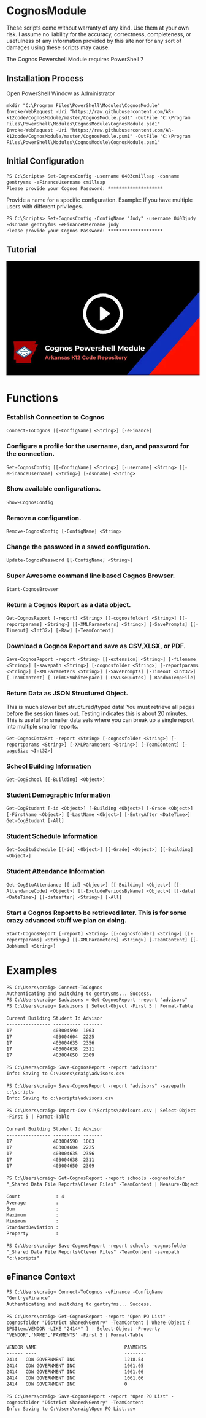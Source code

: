 # CognosModule
These scripts come without warranty of any kind. Use them at your own risk. I assume no liability for the accuracy, correctness, completeness, or usefulness of any information provided by this site nor for any sort of damages using these scripts may cause.

The Cognos Powershell Module requires PowerShell 7

## Installation Process
Open PowerShell Window as Administrator
````
mkdir "C:\Program Files\PowerShell\Modules\CognosModule"
Invoke-WebRequest -Uri "https://raw.githubusercontent.com/AR-k12code/CognosModule/master/CognosModule.psd1" -OutFile "C:\Program Files\PowerShell\Modules\CognosModule\CognosModule.psd1"
Invoke-WebRequest -Uri "https://raw.githubusercontent.com/AR-k12code/CognosModule/master/CognosModule.psm1" -OutFile "C:\Program Files\PowerShell\Modules\CognosModule\CognosModule.psm1"
````

## Initial Configuration
````
PS C:\Scripts> Set-CognosConfig -username 0403cmillsap -dsnname gentrysms -eFinanceUsername cmillsap
Please provide your Cognos Password: ********************
````
Provide a name for a specific configuration. Example: If you have multiple users with different privileges.
````
PS C:\Scripts> Set-CognosConfig -ConfigName "Judy" -username 0403judy -dsnname gentryfms -eFinanceUsername judy
Please provide your Cognos Password: ********************
````

## Tutorial
[![tutorial](/images/youtube_thumbnail.jpg)](https://youtu.be/rdVpaGocKTI)

# Functions

### Establish Connection to Cognos
````
Connect-ToCognos [[-ConfigName] <String>] [-eFinance]
````

### Configure a profile for the username, dsn, and password for the connection.
````
Set-CognosConfig [[-ConfigName] <String>] [-username] <String> [[-eFinanceUsername] <String>] [-dsnname] <String>
````

### Show available configurations.
```
Show-CognosConfig
````

### Remove a configuration.
````
Remove-CognosConfig [-ConfigName] <String>
````

### Change the password in a saved configuration.
````
Update-CognosPassword [[-ConfigName] <String>]
````

### Super Awesome command line based Cognos Browser.
````
Start-CognosBrowser
````
    
### Return a Cognos Report as a data object.
````
Get-CognosReport [-report] <String> [[-cognosfolder] <String>] [[-reportparams] <String>] [[-XMLParameters] <String>] [-SavePrompts] [[-Timeout] <Int32>] [-Raw] [-TeamContent]
````

### Download a Cognos Report and save as CSV,XLSX, or PDF.
````
Save-CognosReport -report <String> [[-extension] <String>] [-filename <String>] [-savepath <String>] [-cognosfolder <String>] [-reportparams <String>] [-XMLParameters <String>] [-SavePrompts] [-Timeout <Int32>] [-TeamContent] [-TrimCSVWhiteSpace] [-CSVUseQuotes] [-RandomTempFile]
````

### Return Data as JSON Structured Object.
This is much slower but structured/typed data! You must retrieve all pages before the session times out. Testing indicates this is about 20 minutes. This is useful for smaller data sets where you can break up a single report into multiple smaller reports.
````
Get-CognosDataSet -report <String> [-cognosfolder <String>] [-reportparams <String>] [-XMLParameters <String>] [-TeamContent] [-pageSize <Int32>]
````

### School Building Information
````
Get-CogSchool [[-Building] <Object>]
````

### Student Demographic Information
````
Get-CogStudent [-id <Object>] [-Building <Object>] [-Grade <Object>] [-FirstName <Object>] [-LastName <Object>] [-EntryAfter <DateTime>]
Get-CogStudent [-All]
````

### Student Schedule Information
````
Get-CogStuSchedule [[-id] <Object>] [[-Grade] <Object>] [[-Building] <Object>]
````

### Student Attendance Information
````
Get-CogStuAttendance [[-id] <Object>] [[-Building] <Object>] [[-AttendanceCode] <Object>] [[-ExcludePeriodsByName] <Object>] [[-date] <DateTime>] [[-dateafter] <String>] [-All]
````

### Start a Cognos Report to be retrieved later. This is for some crazy advanced stuff we plan on doing.
````
Start-CognosReport [-report] <String> [[-cognosfolder] <String>] [[-reportparams] <String>] [[-XMLParameters] <String>] [-TeamContent] [[-JobName] <String>]
````

# Examples
````
PS C:\Users\craig> Connect-ToCognos
Authenticating and switching to gentrysms... Success.
PS C:\Users\craig> $advisors = Get-CognosReport -report "advisors"
PS C:\Users\craig> $advisors | Select-Object -First 5 | Format-Table

Current Building Student Id Advisor
---------------- ---------- -------
17               403004590  1063
17               403004604  2225
17               403004635  2356
17               403004638  2311
17               403004650  2309

PS C:\Users\craig> Save-CognosReport -report "advisors"
Info: Saving to C:\Users\craig\advisors.csv

PS C:\Users\craig> Save-CognosReport -report "advisors" -savepath c:\scripts
Info: Saving to c:\scripts\advisors.csv

PS C:\Users\craig> Import-Csv C:\Scripts\advisors.csv | Select-Object -First 5 | Format-Table

Current Building Student Id Advisor
---------------- ---------- -------
17               403004590  1063
17               403004604  2225
17               403004635  2356
17               403004638  2311
17               403004650  2309

PS C:\Users\craig> Get-CognosReport -report schools -cognosfolder "_Shared Data File Reports\Clever Files" -TeamContent | Measure-Object

Count             : 4
Average           :
Sum               :
Maximum           :
Minimum           :
StandardDeviation :
Property          :

PS C:\Users\craig> Save-CognosReport -report schools -cognosfolder "_Shared Data File Reports\Clever Files" -TeamContent -savepath "c:\scripts"
````

## eFinance Context
````
PS C:\Users\craig> Connect-ToCognos -eFinance -ConfigName "GentryeFinance"
Authenticating and switching to gentryfms... Success.

PS C:\Users\craig> Get-CognosReport -report "Open PO List" -cognosfolder "District Shared\Gentry" -TeamContent | Where-Object { $PSItem.VENDOR -LIKE "2414*" } | Select-Object -Property 'VENDOR','NAME','PAYMENTS' -First 5 | Format-Table

VENDOR NAME                                PAYMENTS
------ ----                                --------
2414   CDW GOVERNMENT INC                  1218.54
2414   CDW GOVERNMENT INC                  1061.05
2414   CDW GOVERNMENT INC                  1061.06
2414   CDW GOVERNMENT INC                  1061.06
2414   CDW GOVERNMENT INC                  0

PS C:\Users\craig> Save-CognosReport -report "Open PO List" -cognosfolder "District Shared\Gentry" -TeamContent
Info: Saving to C:\Users\craig\Open PO List.csv
````